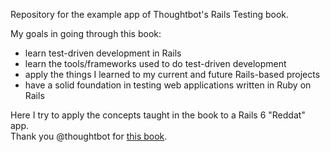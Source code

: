 Repository for the example app of Thoughtbot's Rails Testing book.

My goals in going through this book:
* learn test-driven development in Rails
* learn the tools/frameworks used to do test-driven development
* apply the things I learned to my current and future Rails-based projects
* have a solid foundation in testing web applications written in Ruby on Rails

Here I try to apply the concepts taught in the book to a Rails 6 "Reddat" app.  
Thank you @thoughtbot for [this book](https://books.thoughtbot.com/assets/testing-rails.pdf).
